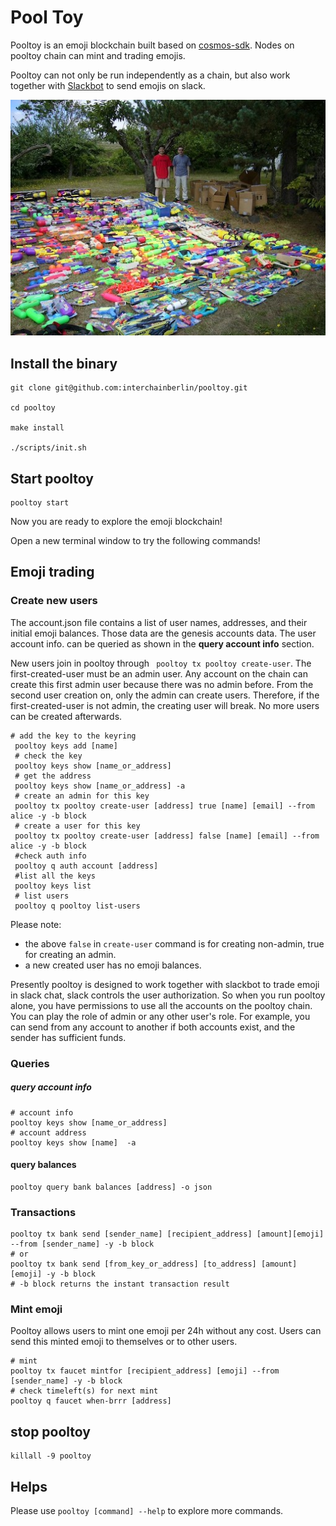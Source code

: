 # Pool Toy

Pooltoy is an emoji blockchain built based on [cosmos-sdk](https://github.com/cosmos/cosmos-sdk). Nodes on pooltoy chain can mint and trading emojis.

Pooltoy can not only be run independently as a chain, but also work together  with [Slackbot](https://github.com/interchainberlin/slackbot) to send emojis on slack.

![pool toy blockchain](./notes/cover_resize.jpg)


## Install the binary

```shell
git clone git@github.com:interchainberlin/pooltoy.git 

cd pooltoy

make install

./scripts/init.sh
```
## Start pooltoy
```shell
pooltoy start
```
Now you are ready to explore the emoji blockchain!

Open a new terminal window to try the following commands!
  

## Emoji trading

### Create new users

The account.json file contains a list of user names, addresses, and their initial emoji balances. Those data are the genesis accounts data. The user account info. can be queried as shown in the **query account info** section. 

New users join in pooltoy through ` pooltoy tx pooltoy create-user`. The first-created-user must be an admin user. Any account on the chain can create this first admin user because there was no admin before. From the second user creation on, only the admin can create users. 
Therefore, if the first-created-user is not admin, the creating user will break. No more users can be created afterwards.

```shell
# add the key to the keyring
 pooltoy keys add [name]
 # check the key
 pooltoy keys show [name_or_address]
 # get the address
 pooltoy keys show [name_or_address] -a
 # create an admin for this key
 pooltoy tx pooltoy create-user [address] true [name] [email] --from alice -y -b block
 # create a user for this key
 pooltoy tx pooltoy create-user [address] false [name] [email] --from alice -y -b block
 #check auth info
 pooltoy q auth account [address]
 #list all the keys
 pooltoy keys list
 # list users
 pooltoy q pooltoy list-users
```
Please note:

- the above `false` in `create-user` command is for creating non-admin, true for creating an admin.
- a new created user has no emoji balances.

Presently pooltoy is designed to work together with slackbot to trade emoji in slack chat, slack controls the user authorization. So when you run pooltoy alone, you have permissions to use all the accounts on the pooltoy chain. You can play the role of admin or any other user's role. For example, you can send from any account to another if both accounts exist, and the sender has sufficient funds.

### Queries
##### query account info
```shell
# account info
pooltoy keys show [name_or_address]
# account address
pooltoy keys show [name]  -a
```
#### query balances
```shell
pooltoy query bank balances [address] -o json
```

### Transactions
```shell
pooltoy tx bank send [sender_name] [recipient_address] [amount][emoji] --from [sender_name] -y -b block
# or 
pooltoy tx bank send [from_key_or_address] [to_address] [amount][emoji] -y -b block
# -b block returns the instant transaction result
````

### Mint emoji
Pooltoy allows users to mint one emoji per 24h without any cost. Users can send this minted emoji to themselves or to other users.

```shell
# mint
pooltoy tx faucet mintfor [recipient_address] [emoji] --from [sender_name] -y -b block
# check timeleft(s) for next mint
pooltoy q faucet when-brrr [address]
```
## stop pooltoy
```shell
killall -9 pooltoy
```

## Helps
Please use `pooltoy [command] --help` to explore more commands.
